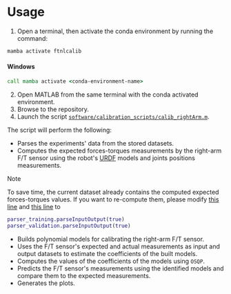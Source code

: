 # Usage

1. Open a terminal, then activate the conda environment by running the command:

```sh
mamba activate ftnlcalib
```

#### Windows

   ```cmd
   call mamba activate <conda-environment-name>
   ```

2. Open MATLAB from the same terminal with the conda activated environment.
3. Browse to the repository.
4. Launch the script [`software/calibration_scripts/calib_rightArm.m`](./software/calibration_scripts/calib_rightArm.m).

The script will perform the following:
  * Parses the experiments' data from the stored datasets.
  * Computes the expected forces-torques measurements by the right-arm F/T sensor using the robot's [URDF](http://wiki.ros.org/urdf/XML/model) models and joints positions measurements.

> [!NOTE]
> To save time, the current dataset already contains the computed expected forces-torques values. If you want to re-compute them, please modify [this line](../software/calibration_scripts/parse_data.m#L26) and [this line](../software/calibration_scripts/parse_data.m#L30) to
> 
> ```matlab
> parser_training.parseInputOutput(true)
> parser_validation.parseInputOutput(true)
> ```

  * Builds polynomial models for calibrating the right-arm F/T sensor.
  * Uses the F/T sensor's expected and actual measurements as input and output datasets to estimate the coefficients of the built models.
  * Computes the values of the coefficients of the models using `OSQP`.
  * Predicts the F/T sensor's measurements using the identified models and compare them to the expected measurements.
  * Generates the plots.
